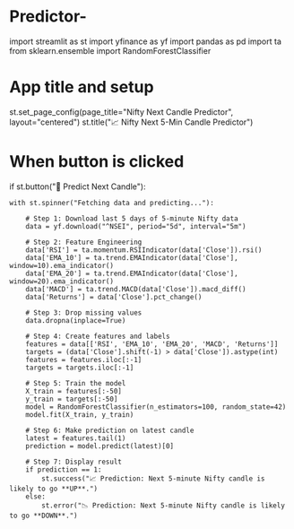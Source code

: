 # Predictor-
import streamlit as st
import yfinance as yf
import pandas as pd
import ta
from sklearn.ensemble import RandomForestClassifier

# App title and setup
st.set_page_config(page_title="Nifty Next Candle Predictor", layout="centered")
st.title("📈 Nifty Next 5-Min Candle Predictor")

# When button is clicked
if st.button("🔮 Predict Next Candle"):

    with st.spinner("Fetching data and predicting..."):

        # Step 1: Download last 5 days of 5-minute Nifty data
        data = yf.download("^NSEI", period="5d", interval="5m")

        # Step 2: Feature Engineering
        data['RSI'] = ta.momentum.RSIIndicator(data['Close']).rsi()
        data['EMA_10'] = ta.trend.EMAIndicator(data['Close'], window=10).ema_indicator()
        data['EMA_20'] = ta.trend.EMAIndicator(data['Close'], window=20).ema_indicator()
        data['MACD'] = ta.trend.MACD(data['Close']).macd_diff()
        data['Returns'] = data['Close'].pct_change()

        # Step 3: Drop missing values
        data.dropna(inplace=True)

        # Step 4: Create features and labels
        features = data[['RSI', 'EMA_10', 'EMA_20', 'MACD', 'Returns']]
        targets = (data['Close'].shift(-1) > data['Close']).astype(int)
        features = features.iloc[:-1]
        targets = targets.iloc[:-1]

        # Step 5: Train the model
        X_train = features[:-50]
        y_train = targets[:-50]
        model = RandomForestClassifier(n_estimators=100, random_state=42)
        model.fit(X_train, y_train)

        # Step 6: Make prediction on latest candle
        latest = features.tail(1)
        prediction = model.predict(latest)[0]

        # Step 7: Display result
        if prediction == 1:
            st.success("📈 Prediction: Next 5‑minute Nifty candle is likely to go **UP**.")
        else:
            st.error("📉 Prediction: Next 5‑minute Nifty candle is likely to go **DOWN**.")
            

